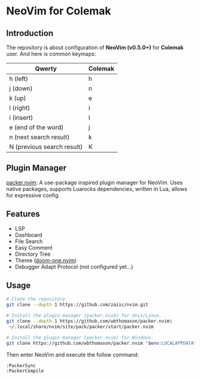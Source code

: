 # NeoVim for Colemak

## Introduction
The repository is about configuration of **NeoVim (v0.5.0+)** for **Colemak** user. And here is common keymaps:

|Qwerty|Colemak|
|--|--|
|h (left)|h|
|j (down)|n|
|k (up)|e|
|l (right)|i|
|i (insert)|l|
|e (end of the word)|j|
|n (next search result)|k|
|N (previous search result)|K|

## Plugin Manager

[packer.nvim](https://github.com/wbthomason/packer.nvim): A use-package inspired plugin manager for NeoVim. Uses native packages, supports Luarocks dependencies, written in Lua, allows for expressive config.

## Features

- LSP
- Dashboard
- File Search
- Easy Comment
- Directory Tree
- Theme ([doom-one.nvim](https://github.com/NTBBloodbath/doom-one.nvim))
- Debugger Adapt Protocol (not configured yet...)

## Usage

```bash
# Clone the repository.
git clone --depth 1 https://github.com/zaiic/nvim.git

# Install the plugin manager (packer.nvim) for Unix/Linux.
git clone --depth 1 https://github.com/wbthomason/packer.nvim\
 ~/.local/share/nvim/site/pack/packer/start/packer.nvim

# Install the plugin manager (packer.nvim) for Windows.
git clone https://github.com/wbthomason/packer.nvim "$env:LOCALAPPDATA\nvim-data\site\pack\packer\start\packer.nvim"
```

Then enter NeoVim and execute the follow command:
```bash
:PackerSync
:PackerCompile
```
